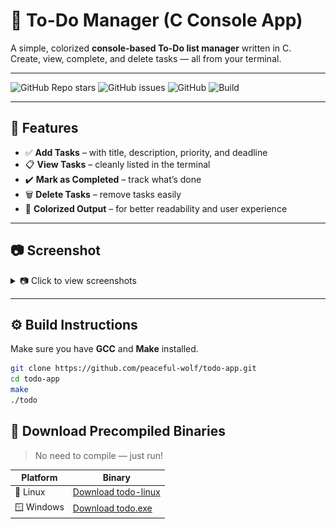 # 📝 To-Do Manager (C Console App)

A simple, colorized **console-based To-Do list manager** written in C.  
Create, view, complete, and delete tasks — all from your terminal.

---

![GitHub Repo stars](https://img.shields.io/github/stars/peaceful-wolf/todo-app?style=flat-square)
![GitHub issues](https://img.shields.io/github/issues/peaceful-wolf/todo-app?style=flat-square)
![GitHub](https://img.shields.io/github/license/peaceful-wolf/todo-app?style=flat-square)
![Build](https://img.shields.io/badge/build-passing-brightgreen?style=flat-square)

---

## 🚀 Features

- ✅ **Add Tasks** – with title, description, priority, and deadline  
- 📋 **View Tasks** – cleanly listed in the terminal  
- ✔️ **Mark as Completed** – track what’s done  
- 🗑️ **Delete Tasks** – remove tasks easily  
- 🎨 **Colorized Output** – for better readability and user experience  

---

## 📷 Screenshot

<details>
<summary>📷 Click to view screenshots</summary>

## 📷 Feature Gallery

<img src="assets/main-menu.png" width="500" alt="Add Task"/>

---

#### ➕ Add Tasks
Include title, description, deadline, and priority.

<img src="assets/add-task.png" width="500" alt="Add Task"/>
g
---

#### 📋 View All Tasks
Cleanly display all your current and completed tasks.

<img src="assets/view-tasks.png" width="500" alt="View Tasks"/>

---

#### ✅ Mark as Completed
Track your progress by marking tasks as done.

<img src="assets/mark-complete.png" width="500" alt="Mark as Completed"/>

---

#### 🗑️ Delete Tasks
Quickly remove tasks you no longer need.

<img src="assets/delete-task.png" width="500" alt="Delete Task"/>


</details>

---

## ⚙️ Build Instructions

Make sure you have **GCC** and **Make** installed.

```bash
git clone https://github.com/peaceful-wolf/todo-app.git
cd todo-app
make
./todo
```

## 🔽 Download Precompiled Binaries

> No need to compile — just run!

| Platform | Binary |
|----------|--------|
| 🐧 Linux  | [Download todo-linux](https://github.com/peaceful-wolf/todo-app/releases/latest) |
| 🪟 Windows | [Download todo.exe](https://github.com/peaceful-wolf/todo-app/releases/latest) |


